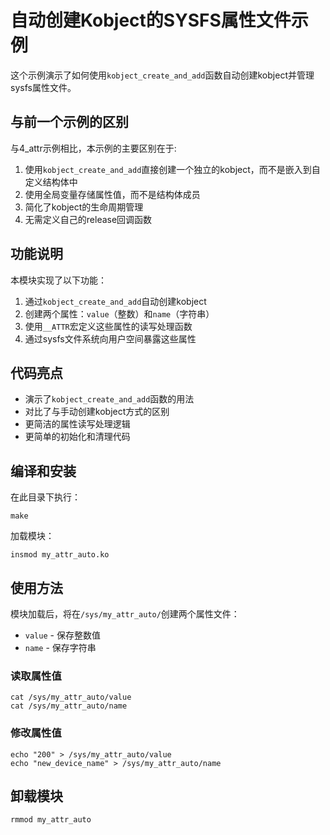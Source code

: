 # 自动创建Kobject的SYSFS属性文件示例

这个示例演示了如何使用`kobject_create_and_add`函数自动创建kobject并管理sysfs属性文件。

## 与前一个示例的区别

与4_attr示例相比，本示例的主要区别在于:

1. 使用`kobject_create_and_add`直接创建一个独立的kobject，而不是嵌入到自定义结构体中
2. 使用全局变量存储属性值，而不是结构体成员
3. 简化了kobject的生命周期管理
4. 无需定义自己的release回调函数

## 功能说明

本模块实现了以下功能：

1. 通过`kobject_create_and_add`自动创建kobject
2. 创建两个属性：`value`（整数）和`name`（字符串）
3. 使用`__ATTR`宏定义这些属性的读写处理函数
4. 通过sysfs文件系统向用户空间暴露这些属性

## 代码亮点

- 演示了`kobject_create_and_add`函数的用法
- 对比了与手动创建kobject方式的区别
- 更简洁的属性读写处理逻辑
- 更简单的初始化和清理代码

## 编译和安装

在此目录下执行：

```
make
```

加载模块：

```
insmod my_attr_auto.ko
```

## 使用方法

模块加载后，将在`/sys/my_attr_auto/`创建两个属性文件：

- `value` - 保存整数值
- `name` - 保存字符串

### 读取属性值

```
cat /sys/my_attr_auto/value
cat /sys/my_attr_auto/name
```

### 修改属性值

```
echo "200" > /sys/my_attr_auto/value
echo "new_device_name" > /sys/my_attr_auto/name
```

## 卸载模块

```
rmmod my_attr_auto
``` 